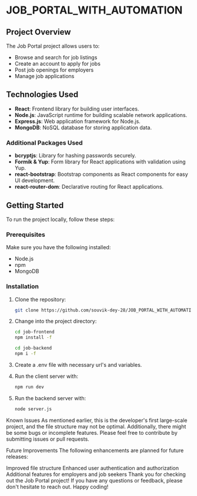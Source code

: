 ﻿# JOB_PORTAL_WITH_AUTOMATION

 ## Project Overview

The Job Portal project allows users to:

- Browse and search for job listings
- Create an account to apply for jobs
- Post job openings for employers
- Manage job applications

## Technologies Used

- **React**: Frontend library for building user interfaces.
- **Node.js**: JavaScript runtime for building scalable network applications.
- **Express.js**: Web application framework for Node.js.
- **MongoDB**: NoSQL database for storing application data.

### Additional Packages Used

- **bcryptjs**: Library for hashing passwords securely.
- **Formik & Yup**: Form library for React applications with validation using Yup.
- **react-bootstrap**: Bootstrap components as React components for easy UI development.
- **react-router-dom**: Declarative routing for React applications.

## Getting Started

To run the project locally, follow these steps:

### Prerequisites

Make sure you have the following installed:

- Node.js
- npm
- MongoDB

### Installation

1. Clone the repository:

   ```bash
   git clone https://github.com/souvik-dey-28/JOB_PORTAL_WITH_AUTOMATION.git

2. Change into the project directory:
    ```bash
    cd job-frontend
    npm install -f
    ```
  
    ```bash
    cd job-backend
    npm i -f
    ```

3. Create a .env file with necessary url's and variables.

4. Run the client server with:
   ```bash
   npm run dev
   ```
5. Run the backend server with:
   ```bash
   node server.js
   ```

Known Issues
As mentioned earlier, this is the developer's first large-scale project, and the file structure may not be optimal. Additionally, there might be some bugs or incomplete features. Please feel free to contribute by submitting issues or pull requests.

Future Improvements
The following enhancements are planned for future releases:

Improved file structure
Enhanced user authentication and authorization
Additional features for employers and job seekers
Thank you for checking out the Job Portal project! If you have any questions or feedback, please don't hesitate to reach out. Happy coding!
